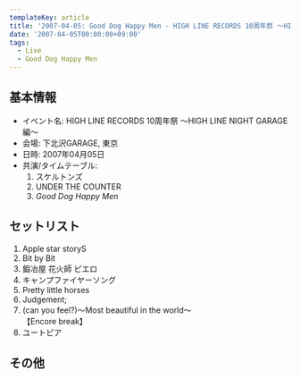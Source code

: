 ```yaml
---
templateKey: article
title: '2007-04-05: Good Dog Happy Men - HIGH LINE RECORDS 10周年祭 ～HIGH LINE NIGHT GARAGE編～ at 下北沢GARAGE'
date: '2007-04-05T00:00:00+09:00'
tags:
  - Live
  - Good Dog Happy Men
---
```

## 基本情報

* イベント名: HIGH LINE RECORDS 10周年祭 ～HIGH LINE NIGHT GARAGE編～
* 会場: 下北沢GARAGE, 東京
* 日時: 2007年04月05日
* 共演/タイムテーブル:
  1. スケルトンズ
  1. UNDER THE COUNTER
  1. *Good Dog Happy Men*

## セットリスト

1. Apple star storyS
1. Bit by Bit
1. 鍛冶屋 花火師 ピエロ
1. キャンプファイヤーソング
1. Pretty little horses
1. Judgement;
1. (can you feel?)～Most beautiful in the world～<br>
   【Encore break】
1. ユートピア

## その他

